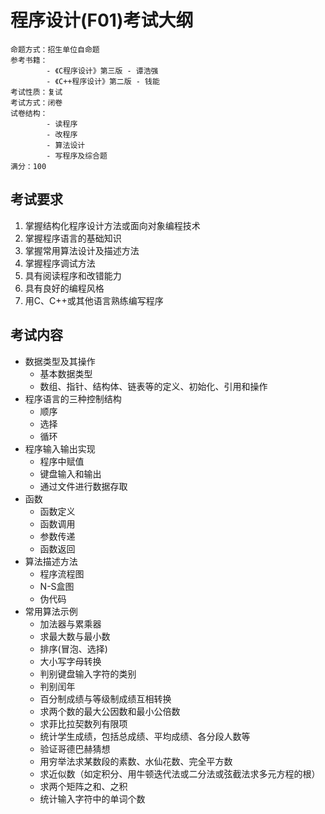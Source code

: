 # 程序设计(F01)考试大纲

```log
命题方式：招生单位自命题
参考书籍：
        - 《C程序设计》第三版 - 谭浩强
        - 《C++程序设计》第二版 - 钱能
考试性质：复试
考试方式：闭卷
试卷结构：
        - 读程序
        - 改程序
        - 算法设计
        - 写程序及综合题
满分：100
```

## 考试要求

1. 掌握结构化程序设计方法或面向对象编程技术
2. 掌握程序语言的基础知识
3. 掌握常用算法设计及描述方法
4. 掌握程序调试方法
5. 具有阅读程序和改错能力
6. 具有良好的编程风格
7. 用C、C++或其他语言熟练编写程序

## 考试内容

- 数据类型及其操作
  - 基本数据类型
  - 数组、指针、结构体、链表等的定义、初始化、引用和操作
- 程序语言的三种控制结构
  - 顺序
  - 选择
  - 循环
- 程序输入输出实现
  - 程序中赋值
  - 键盘输入和输出
  - 通过文件进行数据存取
- 函数
  - 函数定义
  - 函数调用
  - 参数传递
  - 函数返回
- 算法描述方法
  - 程序流程图
  - N-S盒图
  - 伪代码
- 常用算法示例
  - 加法器与累乘器
  - 求最大数与最小数
  - 排序(冒泡、选择)
  - 大小写字母转换
  - 判别键盘输入字符的类别
  - 判别闰年
  - 百分制成绩与等级制成绩互相转换
  - 求两个数的最大公因数和最小公倍数
  - 求菲比拉契数列有限项
  - 统计学生成绩，包括总成绩、平均成绩、各分段人数等
  - 验证哥德巴赫猜想
  - 用穷举法求某数段的素数、水仙花数、完全平方数
  - 求近似数（如定积分、用牛顿迭代法或二分法或弦截法求多元方程的根）
  - 求两个矩阵之和、之积
  - 统计输入字符中的单词个数